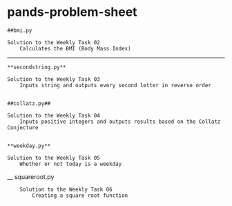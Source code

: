 # pands-problem-sheet
    ##bmi.py

    Solution to the Weekly Task 02
        Calculates the BMI (Body Mass Index)

___
    **secondstring.py**

    Solution to the Weekly Task 03
        Inputs string and outputs every second letter in reverse order


    ##collatz.py##

    Solution to the Weekly Task 04
        Inputs positive integers and outputs results based on the Collatz Conjecture


    **weekday.py**

    Solution to the Weekly Task 05
        Whether or not today is a weekday 

__
    squareroot.py

        Solution to the Weekly Task 06
            Creating a square root function 
        